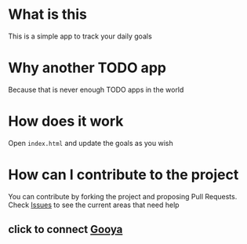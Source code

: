 # What is this
This is a simple app to track your daily goals
# Why another TODO app
Because that is never enough TODO apps in the world
# How does it work
Open `index.html` and update the goals as you wish
# How can I contribute to the project
You can contribute by forking the project and proposing Pull Requests.
Check [Issues](https://github.com/mtsitoara/issues) to see the current
areas that need help
## click to connect [Gooya](https://www.gooya.com/)
